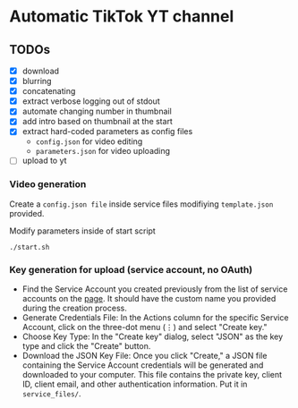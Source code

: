 # Automatic TikTok YT channel

## TODOs
- [x] download
- [x] blurring
- [x] concatenating
- [x] extract verbose logging out of stdout 
- [x] automate changing number in thumbnail
- [x] add intro based on thumbnail at the start
- [x] extract hard-coded parameters as config files
    - `config.json` for video editing
    - `parameters.json` for video uploading
- [ ] upload to yt

### Video generation
Create a `config.json file` inside service files modifiying `template.json` provided. 

Modify parameters inside of start script
```
./start.sh
```

### Key generation for upload (service account, no OAuth)
- Find the Service Account you created previously from the list of service accounts on the [page](https://console.cloud.google.com/iam-admin/serviceaccounts). It should have the custom name you provided during the creation process.
- Generate Credentials File: In the Actions column for the specific Service Account, click on the three-dot menu (⋮) and select "Create key."
- Choose Key Type: In the "Create key" dialog, select "JSON" as the key type and click the "Create" button.
- Download the JSON Key File: Once you click "Create," a JSON file containing the Service Account credentials will be generated and downloaded to your computer. This file contains the private key, client ID, client email, and other authentication information. Put it in `service_files/`.